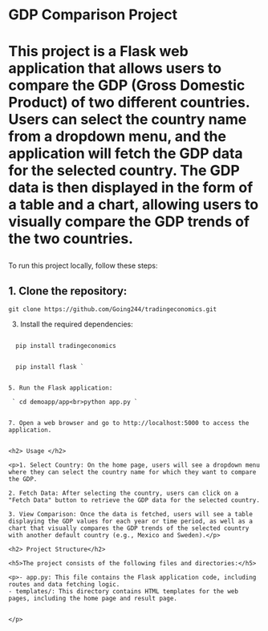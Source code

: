<h1> GDP Comparison Project<h1>

<p> This project is a Flask web application that allows users to compare the GDP (Gross Domestic Product) of two different countries. Users can select the country name from a dropdown menu, and the application will fetch the GDP data for the selected country. The GDP data is then displayed in the form of a table and a chart, allowing users to visually compare the GDP trends of the two countries.</p>
</h3>To run this project locally, follow these steps:</h3>

<h2>1. Clone the repository: </h2>

   `git clone https://github.com/Going244/tradingeconomics.git`
      
   

3. Install the required dependencies:

 ```  cd python/demoapp/app

   pip install tradingeconomics


   pip install flask `
   

5. Run the Flask application:

  ` cd demoapp/app<br>python app.py `
   

7. Open a web browser and go to http://localhost:5000 to access the application.


<h2> Usage </h2>

<p>1. Select Country: On the home page, users will see a dropdown menu where they can select the country name for which they want to compare the GDP.

2. Fetch Data: After selecting the country, users can click on a "Fetch Data" button to retrieve the GDP data for the selected country.

3. View Comparison: Once the data is fetched, users will see a table displaying the GDP values for each year or time period, as well as a chart that visually compares the GDP trends of the selected country with another default country (e.g., Mexico and Sweden).</p>

<h2> Project Structure</h2>

<h5>The project consists of the following files and directories:</h5>

<p>- app.py: This file contains the Flask application code, including routes and data fetching logic.
- templates/: This directory contains HTML templates for the web pages, including the home page and result page.


</p>

